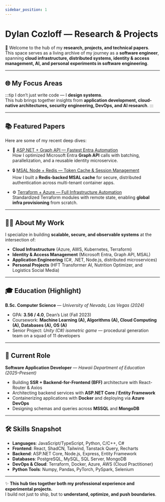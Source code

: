 ```yaml
---
sidebar_position: 1
---
```


# Dylan Cozloff — Research & Projects

🚀 Welcome to the hub of my **research, projects, and technical papers**.  
This space serves as a living archive of my journey as a **software engineer**, spanning **cloud infrastructure, distributed systems, identity & access management, AI, and personal experiments in software engineering**.

---

## 🌐 My Focus Areas

:::tip
I don’t just write code — I **design systems**.  
This hub brings together insights from **application development, cloud-native architectures, security engineering, DevOps, and AI research**.
:::

---

## 📚 Featured Papers

Here are some of my recent deep dives:

- 🔑 [ASP.NET + Graph API — Fastest Entra Automation](./entra/graph-automation-optimize)  
  How I optimized Microsoft Entra **Graph API** calls with batching, parallelization, and a reusable identity microservice.

- 🔒 [MSAL Node + Redis — Token Cache & Session Management](./redis/redis-session-management)  
  How I built a **Redis-backed MSAL cache** for secure, distributed authentication across multi-tenant container apps.

- ⚙️ [Terraform + Azure — Full Infrastructure Automation](./terraform/)  
  Standardized Terraform modules with remote state, enabling **global infra provisioning** from scratch.

---

## 🧑‍💻 About My Work

I specialize in building **scalable, secure, and observable systems** at the intersection of:

- **Cloud Infrastructure** (Azure, AWS, Kubernetes, Terraform)
- **Identity & Access Management** (Microsoft Entra, Graph API, MSAL)
- **Application Engineering** (C#, .NET, Node.js, distributed microservices)
- **Personal Projects** (HFT Transformer AI, Nutrition Optimizer, and Logistics Social Media)

---

## 🎓 Education (Highlight)

**B.Sc. Computer Science** — _University of Nevada, Las Vegas (2024)_

- GPA: **3.56 / 4.0**, Dean’s List (Fall 2023)
- Coursework: **Machine Learning (A), Algorithms (A), Cloud Computing (A), Databases (A), OS (A)**
- Senior Project: _Unity (C#) isometric game_ — procedural generation team on a squad of 11 developers

---

## 💼 Current Role

**Software Application Developer** — _Hawaii Department of Education (2025–Present)_

- Building **SSR + Backend-for-Frontend (BFF)** architecture with React-Router & Axios
- Architecting backend services with **ASP.NET Core / Entity Framework**
- Containerizing applications with **Docker** and deploying via **Azure DevOps**
- Designing schemas and queries across **MSSQL** and **MongoDB**

---

## 🛠 Skills Snapshot

- **Languages**: JavaScript/TypeScript, Python, C/C++, C#
- **Frontend**: React, ShadCN, Tailwind, Tanstack Query, Recharts
- **Backend**: ASP.NET Core, Node.js, Express, Entity Framework
- **Databases**: PostgreSQL, MySQL, SQL Server, MongoDB
- **DevOps & Cloud**: Terraform, Docker, Azure, AWS (Cloud Practitioner)
- **Python Tools**: Numpy, Pandas, PyTorch, PySpark, Selenium

---

✨ **This hub ties together both my professional experience and experimental projects.**  
I build not just to ship, but to **understand, optimize, and push boundaries**.
